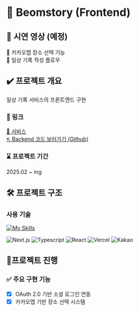 # 🚀 Beomstory (Frontend)
## 🎥 시연 영상 (예정)
📌 카카오맵 장소 선택 기능  
📌 일상 기록 작성 플로우

## ✔️ 프로젝트 개요
일상 기록 서비스의 프론트엔드 구현

### 🔗 링크
[🚀 서비스](https://beomstory-front-6ssnvg27t-qjatjr29s-projects.vercel.app)  
[↖️ Backend 코드 보러가기 (Github)](https://github.com/qjatjr29/Beom-story)

### ⌛️ 프로젝트 기간
2025.02 ~ ing

## 🛠 프로젝트 구조
### 사용 기술  
[![My Skills](https://skillicons.dev/icons?i=nextjs,typescript,react,vercel,github&theme=light)](https://skillicons.dev)

![Next.js](https://img.shields.io/badge/-NextJs-000000?style=plastic&logo=Next.Js&logoColor=white)
![Typescript](https://img.shields.io/badge/-TypeScript-3178C6?style=plastic&logo=typescript&logoColor=white)
![React](https://img.shields.io/badge/-React-61DAFB?style=plastic&logo=React&logoColor=white)
![Vercel](https://img.shields.io/badge/-Vercel-000000?style=plastic&logo=Vercel&logoColor=white)
![Kakao](https://img.shields.io/badge/-Kakaomap-FFCD00?style=plastic&logo=Kakao&logoColor=white)


## 🏃프로젝트 진행
### ✅ 주요 구현 기능
- [x] OAuth 2.0 기반 소셜 로그인 연동 
- [x] 카카오맵 기반 장소 선택 시스템